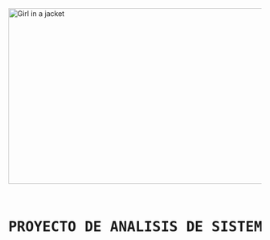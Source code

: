 <!DOCTYPE html>
<html>
<body>
<img src="https://www.queestudiar.org/wp-content/uploads/2017/10/software-750x350.jpg" alt="Girl in a jacket" width="750" height="350">
<pre>
                                                         <h1>PROYECTO DE ANALISIS DE SISTEMAS II</h1>
</pre>

</body>
</html>
